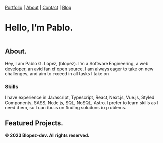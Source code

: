 [Portfolio](https://https://blopez-dev.netlify.app/) \| [About](#about) \| [Contact](#contact) \| [Blog](https://blog.https://blopez-dev.netlify.app/)

# Hello, I’m **Pablo.**

<div style="display:flex">

[//]: # (![A black and white profile photo of Okiki Ojo, smiling, looking straight forward, behind a brick wall backdrop. He is wearing glasses, a black shirt and jacket, and wireless headphones which are hanging on his neck.]&#40;https://https://blopez-dev.netlify.app//images/upload/f_auto,q_auto:best,c_limit/w_400,dpr_auto/okikio/okiki-ojo.jpg&#41;)

 </div>

## About.

Hey, I am Pablo G. López, (blopez). I'm a Software Engineering, a web developer, an avid fan of open source. I am always eager to take on new challenges, and aim to exceed in all tasks I take on.

### Skills

I have experience in Javascript, Typescript, React, Next.js, Vue.js, Styled Components, SASS, Node.js, SQL, NoSQL, Astro. I prefer to learn skills as I need them, so I can focus on finding solutions to problems.

## Featured Projects.

[//]: # ()
[//]: # (| [bundlejs]&#40;https://bundlejs.com&#41;                         | [inthistweet]&#40;https://inthistweet.app/&#41;                               | [reindeere]&#40;https://reindeere.ca&#41;                     | [jabodent]&#40;https://jabodent.com&#41;                   | [josephojo]&#40;https://josephojo.com&#41;                      |)

[//]: # (| :------------------------------------------------------- | :-------------------------------------------------------------------- | :---------------------------------------------------- | :------------------------------------------------- | :------------------------------------------------------ |)

[//]: # (| [transferables]&#40;https://github.com/okikio/transferables&#41; | [spring-easing]&#40;https://spring-easing.https://blopez-dev.netlify.app/&#41;                     | [@okikio/animate]&#40;https://native.https://blopez-dev.netlify.app//animate&#41;  | [@okikio/native]&#40;https://native.https://blopez-dev.netlify.app//native&#41; | [@okikio/sharedworker]&#40;https://sharedworker.https://blopez-dev.netlify.app/&#41; |)

[//]: # (| [Codepen Projects]&#40;https://codepen.com/okikio&#41;           | [Legacy Projects]&#40;https://www.khanacademy.org/profile/liteo/projects&#41; | [More...]&#40;https://github.com/okikio?tab=repositories&#41; |                                                    |                                                         |)

[//]: # ()
[//]: # (## Contact.)

[//]: # ()
[//]: # (| [LinkedIn]&#40;https://www.linkedin.com/in/okikio&#41;         | [Twitter]&#40;https://twitter.com/https://blopez-dev.netlify.app/&#41; | [Reddit]&#40;https://www.reddit.com/user/https://blopez-dev.netlify.app/&#41;        | [Blog]&#40;https://blog.https://blopez-dev.netlify.app/&#41;                                              |)

[//]: # (| :----------------------------------------------------- | :---------------------------------------- | :------------------------------------------------------ | :--------------------------------------------------------------------------- |)

[//]: # (| [GitHub]&#40;https://github.com/okikio&#41;                    | [Dev.to]&#40;https://dev.to/okikio&#41;           | [Hackernoon]&#40;https://hackernoon.com/u/okikio&#41;           | [CSS-Tricks]&#40;https://css-tricks.com/author/okikiojo/&#41;                        |)

[//]: # (| [Codepen]&#40;https://codepen.io/okikio&#41;                   | [Daily.dev]&#40;https://app.daily.dev/okikio&#41; | [Product Hunt]&#40;https://www.producthunt.com/@okiki_ojo&#41;  | [Stackoverflow]&#40;https://stackoverflow.com/users/12140185/okikio?tab=profile&#41; |)

[//]: # (| [Buy me a coffee]&#40;https://www.buymeacoffee.com/okikio&#41; | [Email]&#40;mailto:hey@https://blopez-dev.netlify.app/&#41;            | [@inthistweet_dev]&#40;https://twitter.com/inthistweet_dev&#41; | [@jsbundle]&#40;https://twitter.com/jsbundle&#41;                                    |)

[//]: # (| [Mastodon]&#40;https://uiuxdev.social/@https://blopez-dev.netlify.app/&#41;         |                                           |                                                         |)


**© 2023 Blopez-dev. All rights reserved.**

